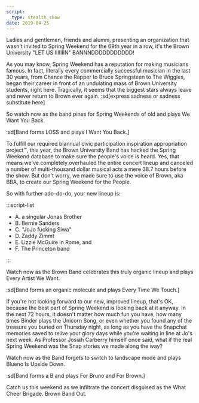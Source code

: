 ```yaml
---
script:
  type: stealth_show
date: 2019-04-25
---
```


Ladies and gentlemen, friends and alumni, presenting an organization that wasn't invited to Spring Weekend for the 69th year in a row, it's the Brown University "LET US IIIIIIIN" BANNNDDDDDDDDDDD!

As you may know, Spring Weekend has a reputation for making musicians famous. In fact, literally every commercially successful musician in the last 30 years, from Chance the Rapper to Bruce Springsteen to The Wiggles, began their career in front of an undulating mass of Brown University students, right here. Tragically, it seems that the biggest stars always leave and never return to Brown ever again. :sd[express sadness or sadness substitute here]

So watch now as the band pines for Spring Weekends of old and plays We Want You Back.

:sd[Band forms LOSS and plays I Want You Back.]

To fulfill our required biannual civic participation inspiration appropriation project™, this year, the Brown University Band has hacked the Spring Weekend database to make sure the people's voice is heard. Yes, that means we've completely overhauled the entire concert lineup and canceled a number of multi-thousand dollar musical acts a mere 38.7 hours before the show. But don't worry, we made sure to use the voice of Brown, aka BBA, to create our Spring Weekend for the People.

So with further ado-do-do, your new lineup is:

:::script-list

- A. a singular Jonas Brother
- B. Bernie Sanders
- C. "JoJo fucking Siwa"
- D. Zaddy Zimmt
- E. Lizzie McGuire in Rome, and
- F. The Princeton band

:::

Watch now as the Brown Band celebrates this truly organic lineup and plays Every Artist We Want.

:sd[Band forms an organic molecule and plays Every Time We Touch.]

If you're not looking forward to our new, improved lineup, that's OK, because the best part of Spring Weekend is looking back at it anyway. In the next 72 hours, it doesn't matter how much fun you have, how many times Binder plays the Unicorn Song, or even whether you found any of the treasure you buried on Thursday night, as long as you have the Snapchat memories saved to relive your glory days while you're waiting in line at Jo's next week. As Professor Josiah Carberry himself once said, what if the real Spring Weekend was the Snap stories we made along the way?

Watch now as the Band forgets to switch to landscape mode and plays Blueno Is Upside Down.

:sd[Band forms a B and plays For Bruno and For Brown.]

Catch us this weekend as we infiltrate the concert disguised as the What Cheer Brigade. Brown Band Out.
